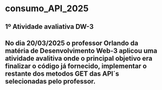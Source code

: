 # consumo_API_2025
<h2>1º Atividade avaliativa DW-3<h2>
<p> No dia 20/03/2025 o professor Orlando da matéria de Desenvolvimento Web-3 aplicou uma atividade avalitiva onde o principal objetivo era finalizar o código já fornecido, implementar o restante dos metodos GET das API´s selecionadas pelo professor.
